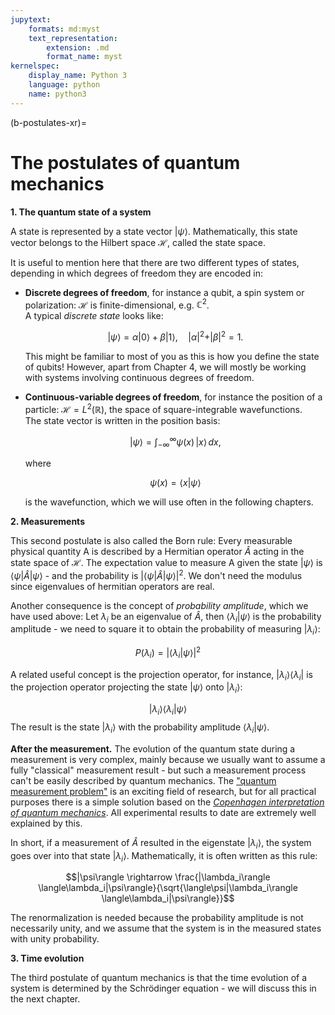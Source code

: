 ```yaml
---
jupytext:
    formats: md:myst
    text_representation:
        extension: .md
        format_name: myst
kernelspec:
    display_name: Python 3
    language: python
    name: python3
---
```



(b-postulates-xr)=
# The postulates of quantum mechanics

**1. The quantum state of a system**

A state is represented by a state vector $|\psi\rangle$. Mathematically, this state vector belongs to the Hilbert space $\mathcal{H}$, called the state space.

It is useful to mention here that there are two different types of states, depending in which degrees of freedom they are encoded in:

- **Discrete degrees of freedom**, for instance a qubit, a spin system or polarization:
  $\mathcal{H}$ is finite-dimensional, e.g. $\mathbb{C}^2$.  
  A typical _discrete state_ looks like:

  $$
  |\psi\rangle = \alpha|0\rangle + \beta|1\rangle, \quad |\alpha|^2 + |\beta|^2 = 1.
  $$

  This might be familiar to most of you as this is how you define the state of qubits! However, apart from Chapter 4, we will mostly be working with systems involving continuous degrees of freedom.

- **Continuous-variable degrees of freedom**, for instance the position of a particle:
  $\mathcal{H} = L^2(\mathbb{R})$, the space of square-integrable wavefunctions.  
  The state vector is written in the position basis:

  $$
  |\psi\rangle = \int_{-\infty}^{\infty} \psi(x)\,|x\rangle \, dx,
  $$

  where

  $$
  \psi(x) = \langle x|\psi\rangle
  $$

  is the wavefunction, which we will use often in the following chapters. 

**2. Measurements**

This second postulate is also called the Born rule:
Every measurable physical quantity A is described by a Hermitian operator $\hat{A}$ acting in the state space of $\mathcal{H}$. The expectation value to measure A given the state $|\psi\rangle$ is $\langle\psi|\hat{A}|\psi\rangle$ - and the probability is $|\langle\psi|\hat{A}|\psi\rangle|^2$. We don't need the modulus since eigenvalues of hermitian operators are real.

Another consequence is the concept of *probability amplitude*, which we have used above: Let $\lambda_i$ be an eigenvalue of $\hat{A}$, then $\langle\lambda_i|\psi\rangle$ is the probability amplitude - we need to square it to obtain the probability of measuring $|\lambda_i\rangle$:

$$P(\lambda_i) = |\langle\lambda_i|\psi\rangle|^2$$

A related useful concept is the projection operator, for instance, $|\lambda_i\rangle \langle\lambda_i|$ is the projection operator projecting the state $|\psi\rangle$ onto $|\lambda_i\rangle$:

$$|\lambda_i\rangle \langle\lambda_i|\psi\rangle$$
The result is the state $|\lambda_i\rangle$ with the probability amplitude $\langle\lambda_i|\psi\rangle$.

**After the measurement.**
The evolution of the quantum state during a measurement is very complex, mainly because we usually want to assume a fully "classical" measurement result - but such a measurement process can't be easily described by quantum mechanics. The ["quantum measurement problem"](https://en.wikipedia.org/wiki/Measurement_problem) is an exciting field of research, but for all practical purposes there is a simple solution based on the [*Copenhagen interpretation of quantum mechanics*](https://en.wikipedia.org/wiki/Interpretations_of_quantum_mechanics). All experimental results to date are extremely well explained by this.

In short, if a measurement of $\hat{A}$ resulted in the eigenstate $|\lambda_i\rangle$, the system goes over into that state $|\lambda_i\rangle$. Mathematically, it is often written as this rule:

$$|\psi\rangle \rightarrow \frac{|\lambda_i\rangle \langle\lambda_i|\psi\rangle}{\sqrt{\langle\psi|\lambda_i\rangle
\langle\lambda_i|\psi\rangle}}$$

The renormalization is needed because the probability amplitude is not necessarily unity, and we assume that the system is in the measured states with unity probability.

**3. Time evolution**

The third postulate of quantum mechanics is that the time evolution of a system is determined by the Schrödinger equation - we will discuss this in the next chapter.
